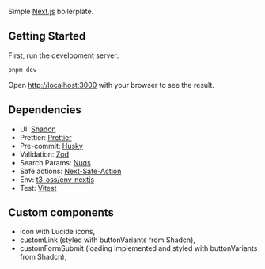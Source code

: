 Simple [Next.js](https://nextjs.org) boilerplate.

## Getting Started

First, run the development server:

```bash
pnpm dev

```

Open [http://localhost:3000](http://localhost:3000) with your browser to see the result.

## Dependencies

- UI: [Shadcn](https://ui.shadcn.com/)
- Prettier: [Prettier](https://prettier.io/)
- Pre-commit: [Husky](https://typicode.github.io/husky/)
- Validation: [Zod](https://zod.dev/)
- Search Params: [Nuqs](https://nuqs.dev/)
- Safe actions: [Next-Safe-Action](https://next-safe-action.dev/)
- Env: [t3-oss/env-nextjs](https://env.t3.gg/)
- Test: [Vitest](https://vitest.dev/)

## Custom components

- icon with Lucide icons,
- customLink (styled with buttonVariants from Shadcn),
- customFormSubmit (loading implemented and styled with buttonVariants from Shadcn), 
